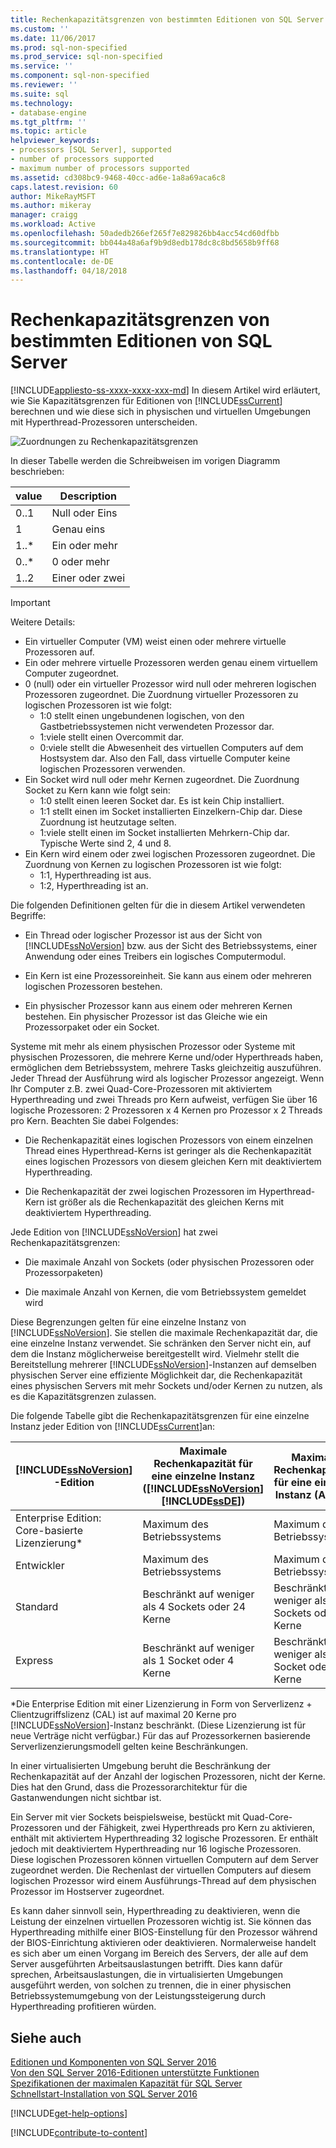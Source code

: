 ```yaml
---
title: Rechenkapazitätsgrenzen von bestimmten Editionen von SQL Server | Microsoft-Dokumentation
ms.custom: ''
ms.date: 11/06/2017
ms.prod: sql-non-specified
ms.prod_service: sql-non-specified
ms.service: ''
ms.component: sql-non-specified
ms.reviewer: ''
ms.suite: sql
ms.technology:
- database-engine
ms.tgt_pltfrm: ''
ms.topic: article
helpviewer_keywords:
- processors [SQL Server], supported
- number of processors supported
- maximum number of processors supported
ms.assetid: cd308bc9-9468-40cc-ad6e-1a8a69aca6c8
caps.latest.revision: 60
author: MikeRayMSFT
ms.author: mikeray
manager: craigg
ms.workload: Active
ms.openlocfilehash: 50adedb266ef265f7e829826bb4acc54cd60dfbb
ms.sourcegitcommit: bb044a48a6af9b9d8edb178dc8c8bd5658b9ff68
ms.translationtype: HT
ms.contentlocale: de-DE
ms.lasthandoff: 04/18/2018
---
```

# <a name="compute-capacity-limits-by-edition-of-sql-server"></a>Rechenkapazitätsgrenzen von bestimmten Editionen von SQL Server
[!INCLUDE[appliesto-ss-xxxx-xxxx-xxx-md](../includes/appliesto-ss-xxxx-xxxx-xxx-md.md)]
  In diesem Artikel wird erläutert, wie Sie Kapazitätsgrenzen für Editionen von [!INCLUDE[ssCurrent](../includes/sscurrent-md.md)] berechnen und wie diese sich in physischen und virtuellen Umgebungen mit Hyperthread-Prozessoren unterscheiden.  
  
 ![Zuordnungen zu Rechenkapazitätsgrenzen](../sql-server/media/compute-capacity-limits.gif "Mappings to compute capacity limits")  
  
 In dieser Tabelle werden die Schreibweisen im vorigen Diagramm beschrieben:  
  
|value|Description|  
|-----------|-----------------|  
|0..1|Null oder Eins|  
|1|Genau eins|  
|1..\*|Ein oder mehr|  
|0..\*|0 oder mehr|  
|1..2|Einer oder zwei|  
  
> [!IMPORTANT]  
> Weitere Details:  
>   
> - Ein virtueller Computer (VM) weist einen oder mehrere virtuelle Prozessoren auf.  
> - Ein oder mehrere virtuelle Prozessoren werden genau einem virtuellem Computer zugeordnet.  
> - 0 (null) oder ein virtueller Prozessor wird null oder mehreren logischen Prozessoren zugeordnet. Die Zuordnung virtueller Prozessoren zu logischen Prozessoren ist wie folgt: 
>     -   1:0 stellt einen ungebundenen logischen, von den Gastbetriebssystemen nicht verwendeten Prozessor dar.  
>     -   1:viele stellt einen Overcommit dar.  
>     -   0:viele stellt die Abwesenheit des virtuellen Computers auf dem Hostsystem dar. Also den Fall, dass virtuelle Computer keine logischen Prozessoren verwenden.  
> - Ein Socket wird null oder mehr Kernen zugeordnet. Die Zuordnung Socket zu Kern kann wie folgt sein:  
>     -   1:0 stellt einen leeren Socket dar. Es ist kein Chip installiert.  
>     -   1:1 stellt einen im Socket installierten Einzelkern-Chip dar. Diese Zuordnung ist heutzutage selten.  
>     -   1:viele stellt einen im Socket installierten Mehrkern-Chip dar. Typische Werte sind 2, 4 und 8.  
> - Ein Kern wird einem oder zwei logischen Prozessoren zugeordnet. Die Zuordnung von Kernen zu logischen Prozessoren ist wie folgt:  
>     -   1:1, Hyperthreading ist aus.  
>     -   1:2, Hyperthreading ist an.  
  
 Die folgenden Definitionen gelten für die in diesem Artikel verwendeten Begriffe:  
  
-   Ein Thread oder logischer Prozessor ist aus der Sicht von [!INCLUDE[ssNoVersion](../includes/ssnoversion-md.md)] bzw. aus der Sicht des Betriebssystems, einer Anwendung oder eines Treibers ein logisches Computermodul.  
  
-   Ein Kern ist eine Prozessoreinheit. Sie kann aus einem oder mehreren logischen Prozessoren bestehen.  
  
-   Ein physischer Prozessor kann aus einem oder mehreren Kernen bestehen. Ein physischer Prozessor ist das Gleiche wie ein Prozessorpaket oder ein Socket.  
  
Systeme mit mehr als einem physischen Prozessor oder Systeme mit physischen Prozessoren, die mehrere Kerne und/oder Hyperthreads haben, ermöglichen dem Betriebssystem, mehrere Tasks gleichzeitig auszuführen. Jeder Thread der Ausführung wird als logischer Prozessor angezeigt. Wenn Ihr Computer z.B. zwei Quad-Core-Prozessoren mit aktiviertem Hyperthreading und zwei Threads pro Kern aufweist, verfügen Sie über 16 logische Prozessoren: 2 Prozessoren x 4 Kernen pro Prozessor x 2 Threads pro Kern. Beachten Sie dabei Folgendes:  
  
-   Die Rechenkapazität eines logischen Prozessors von einem einzelnen Thread eines Hyperthread-Kerns ist geringer als die Rechenkapazität eines logischen Prozessors von diesem gleichen Kern mit deaktiviertem Hyperthreading.  
  
-   Die Rechenkapazität der zwei logischen Prozessoren im Hyperthread-Kern ist größer als die Rechenkapazität des gleichen Kerns mit deaktiviertem Hyperthreading.  
  
Jede Edition von [!INCLUDE[ssNoVersion](../includes/ssnoversion-md.md)] hat zwei Rechenkapazitätsgrenzen:  
  
- Die maximale Anzahl von Sockets (oder physischen Prozessoren oder Prozessorpaketen)  
  
- Die maximale Anzahl von Kernen, die vom Betriebssystem gemeldet wird  
  
Diese Begrenzungen gelten für eine einzelne Instanz von [!INCLUDE[ssNoVersion](../includes/ssnoversion-md.md)]. Sie stellen die maximale Rechenkapazität dar, die eine einzelne Instanz verwendet. Sie schränken den Server nicht ein, auf dem die Instanz möglicherweise bereitgestellt wird. Vielmehr stellt die Bereitstellung mehrerer [!INCLUDE[ssNoVersion](../includes/ssnoversion-md.md)]-Instanzen auf demselben physischen Server eine effiziente Möglichkeit dar, die Rechenkapazität eines physischen Servers mit mehr Sockets und/oder Kernen zu nutzen, als es die Kapazitätsgrenzen zulassen.  
  
Die folgende Tabelle gibt die Rechenkapazitätsgrenzen für eine einzelne Instanz jeder Edition von [!INCLUDE[ssCurrent](../includes/sscurrent-md.md)]an:  
  
|[!INCLUDE[ssNoVersion](../includes/ssnoversion-md.md)] -Edition|Maximale Rechenkapazität für eine einzelne Instanz ([!INCLUDE[ssNoVersion](../includes/ssnoversion-md.md)][!INCLUDE[ssDE](../includes/ssde-md.md)])|Maximale Rechenkapazität für eine einzelne Instanz (AS, RS)|  
|---------------------------------------|--------------------------------------------------------------------------------------------------------|-------------------------------------------------------------------|  
|Enterprise Edition: Core-basierte Lizenzierung\*|Maximum des Betriebssystems|Maximum des Betriebssystems|  
|Entwickler|Maximum des Betriebssystems|Maximum des Betriebssystems|  
|Standard|Beschränkt auf weniger als 4 Sockets oder 24 Kerne|Beschränkt auf weniger als 4 Sockets oder 24 Kerne|  
|Express|Beschränkt auf weniger als 1 Socket oder 4 Kerne|Beschränkt auf weniger als 1 Socket oder 4 Kerne|  

\*Die Enterprise Edition mit einer Lizenzierung in Form von Serverlizenz + Clientzugriffslizenz (CAL) ist auf maximal 20 Kerne pro [!INCLUDE[ssNoVersion](../includes/ssnoversion-md.md)]-Instanz beschränkt. (Diese Lizenzierung ist für neue Verträge nicht verfügbar.) Für das auf Prozessorkernen basierende Serverlizenzierungsmodell gelten keine Beschränkungen.  
  
In einer virtualisierten Umgebung beruht die Beschränkung der Rechenkapazität auf der Anzahl der logischen Prozessoren, nicht der Kerne. Dies hat den Grund, dass die Prozessorarchitektur für die Gastanwendungen nicht sichtbar ist. 

Ein Server mit vier Sockets beispielsweise, bestückt mit Quad-Core-Prozessoren und der Fähigkeit, zwei Hyperthreads pro Kern zu aktivieren, enthält mit aktiviertem Hyperthreading 32 logische Prozessoren. Er enthält jedoch mit deaktiviertem Hyperthreading nur 16 logische Prozessoren. Diese logischen Prozessoren können virtuellen Computern auf dem Server zugeordnet werden. Die Rechenlast der virtuellen Computers auf diesem logischen Prozessor wird einem Ausführungs-Thread auf dem physischen Prozessor im Hostserver zugeordnet.  
  
Es kann daher sinnvoll sein, Hyperthreading zu deaktivieren, wenn die Leistung der einzelnen virtuellen Prozessoren wichtig ist. Sie können das Hyperthreading mithilfe einer BIOS-Einstellung für den Prozessor während der BIOS-Einrichtung aktivieren oder deaktivieren. Normalerweise handelt es sich aber um einen Vorgang im Bereich des Servers, der alle auf dem Server ausgeführten Arbeitsauslastungen betrifft. Dies kann dafür sprechen, Arbeitsauslastungen, die in virtualisierten Umgebungen ausgeführt werden, von solchen zu trennen, die in einer physischen Betriebssystemumgebung von der Leistungssteigerung durch Hyperthreading profitieren würden.  
  
## <a name="see-also"></a>Siehe auch  
 [Editionen und Komponenten von SQL Server 2016](../sql-server/editions-and-components-of-sql-server-2016.md)   
 [Von den SQL Server 2016-Editionen unterstützte Funktionen](~/sql-server/editions-and-supported-features-for-sql-server-2016.md)   
 [Spezifikationen der maximalen Kapazität für SQL Server](../sql-server/maximum-capacity-specifications-for-sql-server.md)   
 [Schnellstart-Installation von SQL Server 2016](http://msdn.microsoft.com/library/672afac9-364d-4946-ad5d-8a2d89cf8d81)  

[!INCLUDE[get-help-options](../includes/paragraph-content/get-help-options.md)]

[!INCLUDE[contribute-to-content](../includes/paragraph-content/contribute-to-content.md)]
